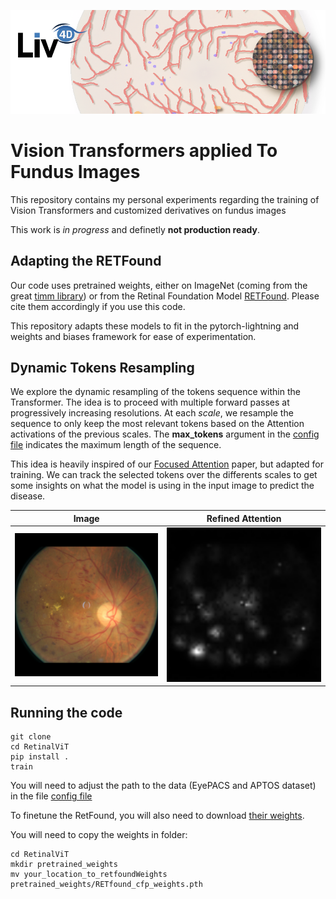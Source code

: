 ![header](imgs/header.png)
# Vision Transformers applied To Fundus Images

This repository contains my personal experiments regarding the training of Vision Transformers and customized derivatives on fundus images

This work is *in progress* and definetly **not production ready**.

## Adapting the RETFound

Our code uses pretrained weights, either on ImageNet (coming from the great [timm library](https://timm.fast.ai/)) or from the Retinal Foundation Model [RETFound](https://github.com/rmaphoh/RETFound_MAE/tree/main). Please cite them accordingly if you use this code.

This repository adapts these models to fit in the pytorch-lightning and weights and biases framework for ease of experimentation.

## Dynamic Tokens Resampling

We explore the dynamic resampling of the tokens sequence within the Transformer. The idea is to proceed with multiple forward passes at progressively increasing resolutions. At each *scale*, we resample the sequence to only keep the most relevant tokens based on the Attention activations of the previous scales. The **max_tokens** argument in the [config file](configs/config.yaml) indicates the maximum length of the sequence.

This idea is heavily inspired of our [Focused Attention](https://www.sciencedirect.com/science/article/pii/S1361841522002377) paper, but adapted for training. We can track the selected tokens over the differents scales to get some insights on what the model is using in the input image to predict the disease.

|Image | Refined Attention|
:---------------:|:---------------:
![](figures/_tmp_images/batch_8.png) | ![](figures/_tmp_attn/batch_8.png)


## Running the code

```
git clone
cd RetinalViT
pip install .
train
```

You will need to adjust the path to the data (EyePACS and APTOS dataset) in the file [config file](configs/config.yaml)

To finetune the RetFound, you will also need to download [their weights](https://drive.google.com/file/d/1l62zbWUFTlp214SvK6eMwPQZAzcwoeBE/view?usp=sharing).


You will need to copy the weights in folder:
```
cd RetinalViT
mkdir pretrained_weights
mv your_location_to_retfoundWeights pretrained_weights/RETfound_cfp_weights.pth
```